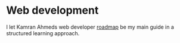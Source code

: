 # Web development
I let Kamran Ahmeds web developer [roadmap](https://github.com/kamranahmedse/developer-roadmap) be my main guide in a structured learning approach. 


<!--stackedit_data:
eyJoaXN0b3J5IjpbOTI1NjY5NDddfQ==
-->